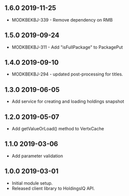 ## 1.6.0 2019-11-25
* MODKBEKBJ-339 - Remove dependency on RMB
## 1.5.0 2019-09-24
* MODKBEKBJ-311 - Add "isFullPackage" to PackagePut
## 1.4.0 2019-09-10
* MODKBEKBJ-294 - updated post-processing for titles. 
## 1.3.0 2019-06-05
* Add service for creating and loading holdings snapshot
## 1.2.0 2019-05-07
* Add getValueOrLoad() method to VertxCache
## 1.1.0 2019-03-06
* Add parameter validation 
## 1.0.0 2019-03-01
* Initial module setup.
* Released client library to HoldingsIQ API.
